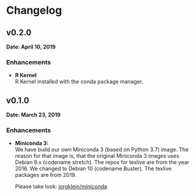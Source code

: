 # Changelog

## v0.2.0

**Date: April 10, 2019**

### Enhancements

- **R Kernel**  
    R Kernel installed with the conda package manager.

## v0.1.0

**Date: March 23, 2019**

### Enhancements

- **Miniconda 3:**  
    We have build our own Miniconda 3 (based on Python 3.7) image. The reason
    for that image is, that the original Miniconda 3 images uses Debian 9.x
    (codename stretch). The repos for texlive are from the year 2016. We changed
    to Debian 10 (codename Buster). The  texlive packages are from 2019.

    Please take look: [jorgklein/miniconda][1]

[1]: https://hub.docker.com/r/joergklein/miniconda

